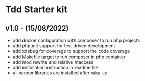 # Tdd Starter kit

## v1.0 - (15/08/2022)

 - add docker configuration with composer to run php projects
 - add phpunit support for test driven development
 - add xdebug for coverage to support the code coverage
 - add Makefile target to run composer in php container
 - add mod rewrite and relative htaccess
 - add installation instruction in readme file
 - all vendor libraries are installed after `make up`
